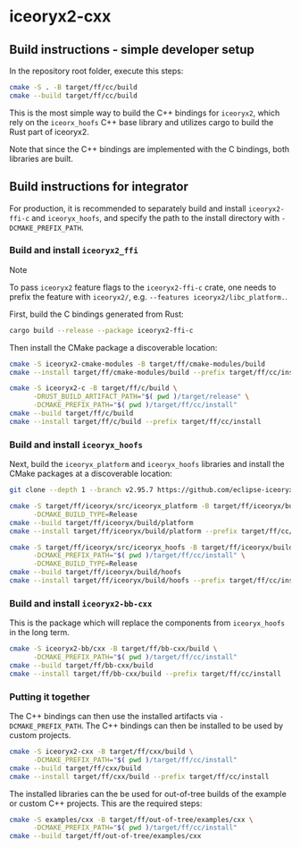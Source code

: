 # iceoryx2-cxx

## Build instructions - simple developer setup

In the repository root folder, execute this steps:

```bash
cmake -S . -B target/ff/cc/build
cmake --build target/ff/cc/build
```

This is the most simple way to build the C++ bindings for `iceoryx2`, which rely
on the `iceorx_hoofs` C++ base library and utilizes cargo to build the Rust part
of iceoryx2.

Note that since the C++ bindings are implemented with the C bindings, both
libraries are built.

## Build instructions for integrator

For production, it is recommended to separately build and install
`iceoryx2-ffi-c` and `iceoryx_hoofs`, and specify the path to the install
directory with `-DCMAKE_PREFIX_PATH`.

### Build and install `iceoryx2_ffi`

> [!NOTE]
> To pass `iceoryx2` feature flags to the `iceoryx2-ffi-c` crate, one needs to
> prefix the feature with `iceoryx2/`, e.g. `--features iceoryx2/libc_platform.`.

First, build the C bindings generated from Rust:

```bash
cargo build --release --package iceoryx2-ffi-c
```

Then install the CMake package a discoverable location:

```bash
cmake -S iceoryx2-cmake-modules -B target/ff/cmake-modules/build
cmake --install target/ff/cmake-modules/build --prefix target/ff/cc/install

cmake -S iceoryx2-c -B target/ff/c/build \
      -DRUST_BUILD_ARTIFACT_PATH="$( pwd )/target/release" \
      -DCMAKE_PREFIX_PATH="$( pwd )/target/ff/cc/install"
cmake --build target/ff/c/build
cmake --install target/ff/c/build --prefix target/ff/cc/install
```

### Build and install `iceoryx_hoofs`

Next, build the `iceoryx_platform` and `iceoryx_hoofs` libraries and install
the CMake packages at a discoverable location:

```bash
git clone --depth 1 --branch v2.95.7 https://github.com/eclipse-iceoryx/iceoryx.git target/ff/iceoryx/src

cmake -S target/ff/iceoryx/src/iceoryx_platform -B target/ff/iceoryx/build/platform \
      -DCMAKE_BUILD_TYPE=Release
cmake --build target/ff/iceoryx/build/platform
cmake --install target/ff/iceoryx/build/platform --prefix target/ff/cc/install

cmake -S target/ff/iceoryx/src/iceoryx_hoofs -B target/ff/iceoryx/build/hoofs \
      -DCMAKE_PREFIX_PATH="$( pwd )/target/ff/cc/install" \
      -DCMAKE_BUILD_TYPE=Release
cmake --build target/ff/iceoryx/build/hoofs
cmake --install target/ff/iceoryx/build/hoofs --prefix target/ff/cc/install
```

### Build and install `iceoryx2-bb-cxx`

This is the package which will replace the components from `iceoryx_hoofs` in
the long term.

```bash
cmake -S iceoryx2-bb/cxx -B target/ff/bb-cxx/build \
      -DCMAKE_PREFIX_PATH="$( pwd )/target/ff/cc/install"
cmake --build target/ff/bb-cxx/build
cmake --install target/ff/bb-cxx/build --prefix target/ff/cc/install
```

### Putting it together

The C++ bindings can then use the installed artifacts via
`-DCMAKE_PREFIX_PATH`. The C++ bindings can then be installed to be used by
custom projects.

```bash
cmake -S iceoryx2-cxx -B target/ff/cxx/build \
      -DCMAKE_PREFIX_PATH="$( pwd )/target/ff/cc/install"
cmake --build target/ff/cxx/build
cmake --install target/ff/cxx/build --prefix target/ff/cc/install
```

The installed libraries can the be used for out-of-tree builds of the example or
custom C++ projects. This are the required steps:

```bash
cmake -S examples/cxx -B target/ff/out-of-tree/examples/cxx \
      -DCMAKE_PREFIX_PATH="$( pwd )/target/ff/cc/install"
cmake --build target/ff/out-of-tree/examples/cxx
```
